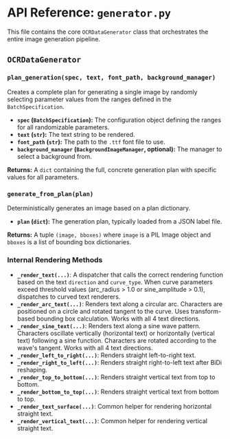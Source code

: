 # API Reference: `generator.py`

This file contains the core `OCRDataGenerator` class that orchestrates the entire image generation pipeline.

## `OCRDataGenerator`

### `plan_generation(spec, text, font_path, background_manager)`

Creates a complete plan for generating a single image by randomly selecting parameter values from the ranges defined in the `BatchSpecification`.

- **`spec` (`BatchSpecification`):** The configuration object defining the ranges for all randomizable parameters.
- **`text` (`str`):** The text string to be rendered.
- **`font_path` (`str`):** The path to the `.ttf` font file to use.
- **`background_manager` (`BackgroundImageManager`, optional):** The manager to select a background from.

**Returns:** A `dict` containing the full, concrete generation plan with specific values for all parameters.

### `generate_from_plan(plan)`

Deterministically generates an image based on a plan dictionary.

- **`plan` (`dict`):** The generation plan, typically loaded from a JSON label file.

**Returns:** A tuple `(image, bboxes)` where `image` is a PIL Image object and `bboxes` is a list of bounding box dictionaries.

### Internal Rendering Methods

- **`_render_text(...)`**: A dispatcher that calls the correct rendering function based on the text `direction` and `curve_type`. When curve parameters exceed threshold values (arc_radius > 1.0 or sine_amplitude > 0.1), dispatches to curved text renderers.
- **`_render_arc_text(...)`**: Renders text along a circular arc. Characters are positioned on a circle and rotated tangent to the curve. Uses transform-based bounding box calculation. Works with all 4 text directions.
- **`_render_sine_text(...)`**: Renders text along a sine wave pattern. Characters oscillate vertically (horizontal text) or horizontally (vertical text) following a sine function. Characters are rotated according to the wave's tangent. Works with all 4 text directions.
- **`_render_left_to_right(...)`**: Renders straight left-to-right text.
- **`_render_right_to_left(...)`**: Renders straight right-to-left text after BiDi reshaping.
- **`_render_top_to_bottom(...)`**: Renders straight vertical text from top to bottom.
- **`_render_bottom_to_top(...)`**: Renders straight vertical text from bottom to top.
- **`_render_text_surface(...)`**: Common helper for rendering horizontal straight text.
- **`_render_vertical_text(...)`**: Common helper for rendering vertical straight text.